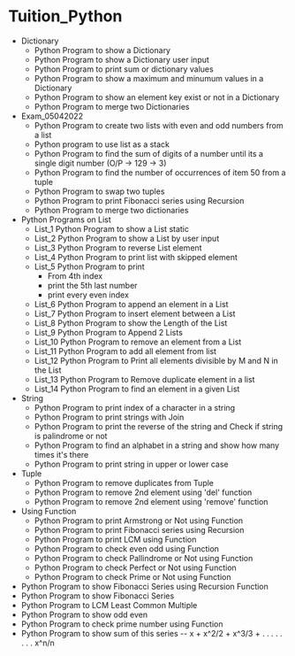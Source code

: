 # Tuition_Python

- Dictionary
  - Python Program to show a Dictionary
  - Python Program to show a Dictionary user input
  - Python Program to print sum or dictionary values
  - Python Program to show a maximum and minumum values in a Dictionary
  - Python Program to show an element key exist or not in a Dictionary
  - Python Program to merge two Dictionaries
- Exam_05042022
  - Python Program to create two lists with even and odd numbers from a list
  - Python program to use list as a stack
  - Python Program to find the sum of digits of a number until its a single digit number (O/P -> 129 -> 3)
  - Python Program to find the number of occurrences of item 50 from a tuple
  - Python Program to swap two tuples
  - Python Program to print Fibonacci series using Recursion
  - Python Program to merge two dictionaries
- Python Programs on List
  - List_1 Python Program to show a List static
  - List_2 Python Program to show a List by user input
  - List_3 Python Program to reverse List element
  - List_4 Python Program to print list with skipped element
  - List_5 Python Program to print 
    - From 4th index
    - print the 5th last number
    - print every even index
  - List_6 Python Program to append an element in a List
  - List_7 Python Program to insert element between a List
  - List_8 Python Program to show the Length of the List
  - List_9 Python Program to Append 2 Lists
  - List_10 Python Program to remove an element from a List
  - List_11 Python Program to add all element from list
  - List_12 Python Program to Print all elements divisible by M and N in the List
  - List_13 Python Program to Remove duplicate element in a list
  - List_14 Python Program to find an element in a given List
- String
  - Python Program to print index of a character in a string
  - Python Program to print strings with Join
  - Python Program to print the reverse of the string and Check if string is palindrome or not
  - Python Program to find an alphabet in a string and show how many times it's there
  - Python Program to print string in upper or lower case
- Tuple
  - Python Program to remove duplicates from Tuple
  - Python Program to remove 2nd element using 'del' function
  - Python Program to remove 2nd element using 'remove' function
- Using Function
  - Python Program to print Armstrong or Not using Function
  - Python Program to print Fibonacci series using Recursion
  - Python Program to print LCM using Function
  - Python Program to check even odd using Function
  - Python Program to check Pallindrome or Not using Function
  - Python Program to check Perfect or Not using Function
  - Python Program to check Prime or Not using Function
- Python Program to show Fibonacci Series using Recursion Function
- Python Program to show Fibonacci Series
- Python Program to LCM Least Common Multiple
- Python Program to show odd even
- Python Program to check prime number using Function
- Python Program to show sum of this series --  x + x^2/2 + x^3/3 + . . . . . . . . x^n/n
